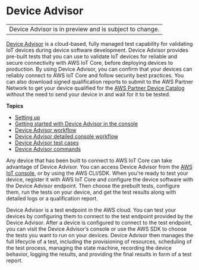 # Device Advisor<a name="device-advisor"></a>


|  | 
| --- |
| Device Advisor is in preview and is subject to change\. | 

[Device Advisor](https://aws.amazon.com/iot-core/features/) is a cloud\-based, fully managed test capability for validating IoT devices during device software development\. Device Advisor provides pre\-built tests that you can use to validate IoT devices for reliable and secure connectivity with AWS IoT Core, before deploying devices to production\. By using Device Advisor, you can confirm that your devices can reliably connect to AWS IoT Core and follow security best practices\. You can also download signed qualification reports to submit to the AWS Partner Network to get your device qualified for the [AWS Partner Device Catalog](https://devices.amazonaws.com/) without the need to send your device in and wait for it to be tested\.

**Topics**
+ [Setting up](device-advisor-setting-up.md)
+ [Getting started with Device Advisor in the console](da-console-guide.md)
+ [Device Advisor workflow](device-advisor-workflow.md)
+ [Device Advisor detailed console workflow](device-advisor-console-tutorial.md)
+ [Device Advisor test cases](device-advisor-tests.md)
+ [Device Advisor commands](device-advisor-iot-commands.md)

Any device that has been built to connect to AWS IoT Core can take advantage of Device Advisor\. You can access Device Advisor from the [AWS IoT console](https://us-east-1.console.aws.amazon.com/iot/home?region=us-east-1#/deviceadvisor/intro), or by using the AWS CLI/SDK\. When you're ready to test your device, register it with AWS IoT Core and configure the device software with the Device Advisor endpoint\. Then choose the prebuilt tests, configure them, run the tests on your device, and get the test results along with detailed logs or a qualification report\.

Device Advisor is a test endpoint in the AWS cloud\. You can test your devices by configuring them to connect to the test endpoint provided by the Device Advisor\. After a device is configured to connect to the test endpoint, you can visit the Device Advisor’s console or use the AWS SDK to choose the tests you want to run on your devices\. Device Advisor then manages the full lifecycle of a test, including the provisioning of resources, scheduling of the test process, managing the state machine, recording the device behavior, logging the results, and providing the final results in form of a test report\.